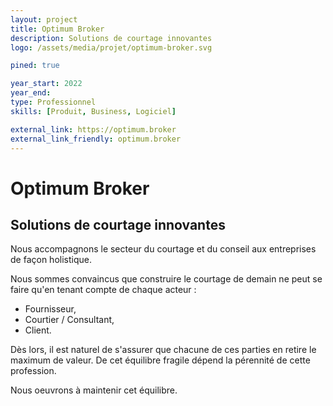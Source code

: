 ```yaml
---
layout: project
title: Optimum Broker
description: Solutions de courtage innovantes
logo: /assets/media/projet/optimum-broker.svg

pined: true

year_start: 2022
year_end: 
type: Professionnel
skills: [Produit, Business, Logiciel]

external_link: https://optimum.broker
external_link_friendly: optimum.broker
---
```


# Optimum Broker

## Solutions de courtage innovantes

Nous accompagnons le secteur du courtage et du conseil aux entreprises de façon holistique.

Nous sommes convaincus que construire le courtage de demain ne peut se faire qu'en tenant compte de chaque acteur :
- Fournisseur,
- Courtier / Consultant,
- Client.

Dès lors, il est naturel de s'assurer que chacune de ces parties en retire le maximum de valeur.
De cet équilibre fragile dépend la pérennité de cette profession.

Nous oeuvrons à maintenir cet équilibre.